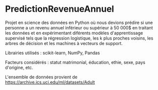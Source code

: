 # PredictionRevenueAnnuel

Projet en science des données en Python où nous devions prédire si une personne a un revenu annuel inférieur ou supérieur à 50 000$ en traitant les données et en expérimentant diférents modèles d'apprentissage supervisé tels que la régression logistique, les k plus proches voisins, les arbres de décision et les machines à vecteurs de support. 

Librairies utilisés : scikit-learn, NumPy, Pandas

Facteurs considérés : statut matrimonial, éducation, ethie, sexe, pays d'origine, etc.

L'ensemble de données provient de  https://archive.ics.uci.edu/ml/datasets/Adult
